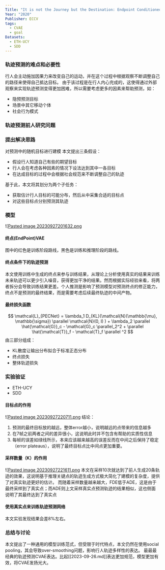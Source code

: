 ```yaml
---
Title: "It is not the Journey but the Destination: Endpoint Conditioned Trajectory Prediction"
Year: "2020"
Publisher: ECCV
tags:
  - CVAE
  - goal
Datasets:
  - ETH-UCY
  - SDD
---
```

### 轨迹预测的难点和必要性
行人会主动施加因果力来改变自己的运动，并在这个过程中根据观察不断调整自己的路径来使得自己抵达目标。
由于该过程是在行人内心完成的，这使得通过外部观察来实现轨迹预测变得更加困难，所以需要考虑更多的因素来帮助预测，如：
+ 隐预预测目标
+ 场景中其它移动个体
+ 社会行为模式

### 轨迹预测前人研究问题


### 提出解决思路
对预测中的随机目标进行建模
本文提出三条假设：
+ 假设行人知道自己有些的期望目标
+ 行人会在考虑各种因素的情况下设法达到其中一各目标
+ 在达成目标的过程中会根据社会规范来不断调整自己的轨迹

基于此，本文将其划分为两个子任务：
+ 获取估计行人目标的可能分布，然后从中采集合适的目标点
+ 对这些目标点分别预测其轨迹
### 模型
![[Pasted image 20230927201632.png](../img/Pasted%20image%2020230927201632.png)

#### 终点(EndPoint)VAE
图中的红色是训练阶段路线，黑色是训练和推理阶段的路线。

#### 终点条件下的轨迹预测
本文使用训练中生成的终点来参与训练结果，从理论上分析使用真实的结果来训练未来轨迹可以更少引入噪音，获得更加干净的结果。然而根据实际经验来看，将两者拆分会导致训练结果更差。个人推测是影响了预测模型对预测终点的修正能力，终点不是预测的最终结果，而是需要考虑后续最终轨迹的中间产物。

#### 最终损失函数
$$
\mathcal{L}_{PECNet} = \lambda_1 D_{KL}(\mathcal{N}(\mathbb{\mu}, \mathbb{\sigma}) \parallel  \mathcal{N}(0, I) ) + \lambda_2 \parallel \hat{\mathcal{G}}_c - \mathcal{G}_c \parallel_2^2 + \parallel \hat{\mathcal{T}}_f - \mathcal{T}_f \parallel ^2
$$
由三部分组成：
+ KL散度让输出分布拟合于标准正态分布
+ 终点损失
+ 整体轨迹损失
### 实验验证
+ ETH-UCY
+ SDD
#### 目标点的作用
![[Pasted image 20230927220711.png](../img/Pasted%20image%2020230927220711.png)
结论：
1. 预测的最终目标放的越远，整体error越小，说明越远的点带来的信息越多
2. 在7帧之前两者之间的差异很小，这说明此时并不包含有帮助的实质性信息
3. 每帧的误差如绿线所示，本来应该越来越高的误差反而在中间之后保持了稳定（error plateaus），说明了最终目标点比中间点更加重要。
#### 采样数量（K）的作用
![[Pasted image 20230927221611.png](../img/Pasted%20image%2020230927221611.png)
本文在采样10次就达到了前人生成20条轨迹的效果，这说明基于推理关键点的轨迹生成方式极大简化了建模的复杂度，提供了对真实轨迹更好的估计。
而随着采样数量越来越大，FDE低于ADE，这是由于最终采样到了真实点；而ADE则上文采样真实点预测轨迹的结果相似，这也侧面说明了其最终达到了真实点
#### 使用真实点来训练轨迹预测网络
本文实验发现结果会差8%左右。
### 总结与讨论

本文提出了一种通用的模型训练范式，但受限于时代特点，本文仍然在使用social pooling，其会导致over-smoothing问题，影响行人轨迹多样性的表达。
最最最经典的轨迹预测CVAE表达。比起[[2023-09-26.md]]表达更加规范，模型更加有效，将CVAE发扬光大。